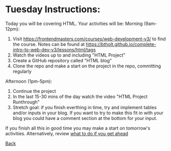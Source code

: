 # Tuesday Instructions:

Today you will be covering HTML. Your activities will be:
Morning (9am-12pm):
1. Visit https://frontendmasters.com/courses/web-development-v3/ to find the course. Notes can be found at https://btholt.github.io/complete-intro-to-web-dev-v3/lessons/html/tags
2. Watch the videos up to and including "HTML Project"
3. Create a GitHub repository called "HTML blog"
4. Clone the repo and make a start on the project in the repo, committing regularly

Afternoon (1pm-5pm):
1. Continue the project
2. In the last 15-30 mins of the day watch the video "HTML Project Runthrough"
3. Stretch goal: if you finish everthing in time, try and implement tables and/or inputs in your blog. If you want to try to make this fit in with your blog you could have a comment section at the bottom for your input.

If you finish all this in good time you may make a start on tomorrow's activities. Alternatively, review [what to do if you get ahead](../1-Intro/tips.md)

[Back](../week-1-links.md)